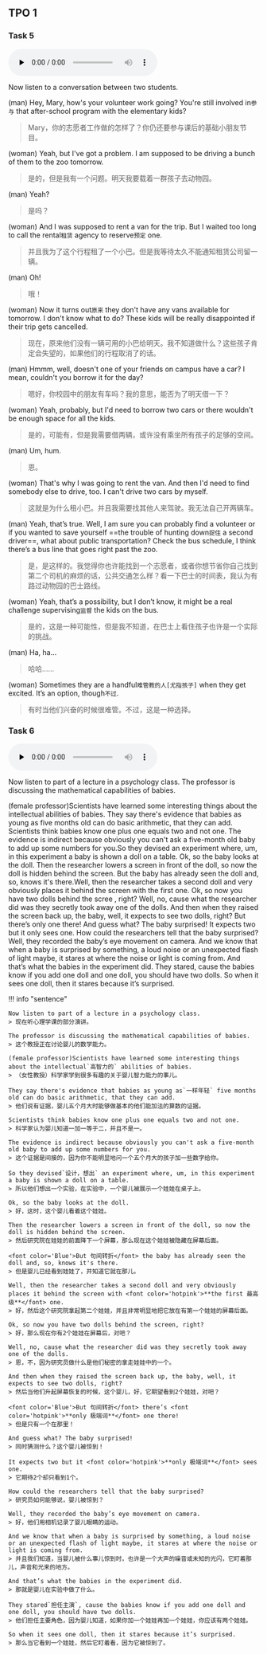 ## TPO 1

### Task 5

<audio id="audio" controls="controls" preload="none" loop="loop">
    <source id="mp3" src="../../audio/tpo1_speaking_question5_dialog.mp3">
</audio>

Now listen to a conversation between two students.

(man) Hey, Mary, how's your volunteer work going? You're still involved in`参与` that after-school program with the elementary kids?
> Mary，你的志愿者工作做的怎样了？你仍还要参与课后的基础小朋友节目。

(woman) Yeah, but I've got a problem. I am supposed to be driving a bunch of them to the zoo tomorrow.
> 是的，但是我有一个问题。明天我要载着一群孩子去动物园。

(man) Yeah?
> 是吗？

(woman) And I was supposed to rent a van for the trip. But I waited too long to call the rental`租赁` agency to reserve`预定` one.
> 并且我为了这个行程租了一个小巴。但是我等待太久不能通知租赁公司留一辆。

(man) Oh!
> 哦！

(woman) Now it turns out`原来` they don't have any vans available for tomorrow. I don't know what to do? These kids will be really disappointed if their trip gets cancelled.
> 现在，原来他们没有一辆可用的小巴给明天。我不知道做什么？这些孩子肯定会失望的，如果他们的行程取消了的话。

(man) Hmmm, well, doesn't one of your friends on campus have a car? I mean, couldn't you borrow it for the day?
> 嗯好，你校园中的朋友有车吗？我的意思，能否为了明天借一下？

(woman) Yeah, probably, but I'd need to borrow two cars or there wouldn't be enough space for all the kids.
> 是的，可能有，但是我需要借两辆，或许没有乘坐所有孩子的足够的空间。

(man) Um, hum.
> 恩。

(woman) That's why I was going to rent the van. And then I'd need to find somebody else to drive, too. I can't drive two cars by myself.
> 这就是为什么租小巴。并且我需要找其他人来驾驶。我无法自己开两辆车。

(man) Yeah, that’s true. Well, I am sure you can probably find a volunteer or if you wanted to save yourself ==the trouble of hunting down`捉住` a second driver==, what about public transportation? Check the bus schedule, I think there’s a bus line that goes right past the zoo.
> 是，是这样的。我觉得你也许能找到一个志愿者，或者你想节省你自己找到第二个司机的麻烦的话，公共交通怎么样？看一下巴士的时间表，我认为有路过动物园的巴士路线。

(woman) Yeah, that’s a possibility, but I don’t know, it might be a real challenge supervising`监督` the kids on the bus.
> 是的，这是一种可能性，但是我不知道，在巴士上看住孩子也许是一个实际的挑战。

(man) Ha, ha…
> 哈哈……

(woman) Sometimes they are a handful`难管教的人[尤指孩子]` when they get excited. It’s an option, though`不过`.
> 有时当他们兴奋的时候很难管。不过，这是一种选择。

### Task 6

<audio id="audio" controls="controls" preload="none" loop="loop">
    <source id="mp3" src="../../audio/tpo1_speaking_question6_dialog.mp3">
</audio>

Now listen to part of a lecture in a psychology class. The professor is discussing the mathematical capabilities of babies.

(female professor)Scientists have learned some interesting things about the intellectual abilities of babies. They say there's evidence that babies as young as five months old can do basic arithmetic, that they can add. Scientists think babies know one plus one equals two and not one. The evidence is indirect because obviously you can't ask a five-month old baby to add up some numbers for you.So they devised an experiment where, um, in this experiment a baby is shown a doll on a table. Ok, so the baby looks at the doll. Then the researcher lowers a screen in front of the doll, so now the doll is hidden behind the screen. But the baby has already seen the doll and, so, knows it's there.Well, then the researcher takes a second doll and very obviously places it behind the screen with the first one. Ok, so now you have two dolls behind the scree , right? Well, no, cause what the researcher did was they secretly took away one of the dolls. And then when they raised the screen back up, the baby, well, it expects to see two dolls, right? But there’s only one there! And guess what? The baby surprised! It expects two but it only sees one. How could the researchers tell that the baby surprised? Well, they recorded the baby’s eye movement on camera. And we know that when a baby is surprised by something, a loud noise or an unexpected flash of light maybe, it stares at where the noise or light is coming from. And that’s what the babies in the experiment did. They stared, cause the babies know if you add one doll and one doll, you should have two dolls. So when it sees one doll, then it stares because it’s surprised.

!!! info "sentence"

    Now listen to part of a lecture in a psychology class. 
    > 现在听心理学课的部分演讲。
    
    The professor is discussing the mathematical capabilities of babies.
    > 这个教授正在讨论婴儿的数学能力。

    (female professor)Scientists have learned some interesting things about the intellectual`高智力的` abilities of babies.
    > （女性教授）科学家学到很多有趣的关于婴儿智力能力的事儿。

    They say there's evidence that babies as young as`一样年轻` five months old can do basic arithmetic, that they can add.
    > 他们说有证据，婴儿五个月大时能够做基本的他们能加法的算数的证据。

    Scientists think babies know one plus one equals two and not one.
    > 科学家认为婴儿知道一加一等于二，并且不是一。

    The evidence is indirect because obviously you can't ask a five-month old baby to add up some numbers for you.
    > 这个证据是间接的，因为你不能明显地问一个五个月大的孩子加一些数字给你。

    So they devised`设计，想出` an experiment where, um, in this experiment a baby is shown a doll on a table.
    > 所以他们想出一个实验，在实验中，一个婴儿被展示一个娃娃在桌子上。

    Ok, so the baby looks at the doll.
    > 好，这时，这个婴儿看着这个娃娃。

    Then the researcher lowers a screen in front of the doll, so now the doll is hidden behind the screen.
    > 然后研究院在娃娃的前面降下一个屏幕，那么现在这个娃娃被隐藏在屏幕后面。

    <font color='Blue'>But 句间转折</font> the baby has already seen the doll and, so, knows it's there.
    > 但是婴儿已经看到娃娃了，并知道它就在那儿。

    Well, then the researcher takes a second doll and very obviously places it behind the screen with <font color='hotpink'>**the first 最高级**</font> one.
    > 好，然后这个研究院拿起第二个娃娃，并且非常明显地把它放在有第一个娃娃的屏幕后面。

    Ok, so now you have two dolls behind the screen, right? 
    > 好，那么现在你有2个娃娃在屏幕后，对吧？
    
    Well, no, cause what the researcher did was they secretly took away one of the dolls.
    > 恩，不，因为研究员做什么是他们秘密的拿走娃娃中的一个。

    And then when they raised the screen back up, the baby, well, it expects to see two dolls, right? 
    > 然后当他们升起屏幕恢复的时候，这个婴儿，好，它期望看到2个娃娃，对吧？

    <font color='Blue'>But 句间转折</font> there’s <font color='hotpink'>**only 极端词**</font> one there! 
    > 但是只有一个在那里！
    
    And guess what? The baby surprised! 
    > 同时猜测什么？这个婴儿被惊到！
    
    It expects two but it <font color='hotpink'>**only 极端词**</font> sees one.
    > 它期待2个却只看到1个。
    
    How could the researchers tell that the baby surprised? 
    > 研究员如何能够说，婴儿被惊到？

    Well, they recorded the baby’s eye movement on camera.
    > 好，他们用相机记录了婴儿眼睛的运动。
    
    And we know that when a baby is surprised by something, a loud noise or an unexpected flash of light maybe, it stares at where the noise or light is coming from.
    > 并且我们知道，当婴儿被什么事儿惊到时，也许是一个大声的噪音或未知的光闪，它盯着那儿，声音和光来的地方。

    And that’s what the babies in the experiment did.
    > 那就是婴儿在实验中做了什么。

    They stared`担任主演`, cause the babies know if you add one doll and one doll, you should have two dolls.
    > 他们担任主要角色，因为婴儿知道，如果你加一个娃娃再加一个娃娃，你应该有两个娃娃。

    So when it sees one doll, then it stares because it’s surprised.
    > 那么当它看到一个娃娃，然后它盯着看，因为它被惊到了。
